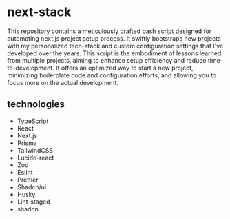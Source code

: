 # next-stack
This repository contains a meticulously crafted bash script designed for automating next.js project setup process. It swiftly bootstraps new projects with my personalized tech-stack and custom configuration settings that I've developed over the years. This script is the embodiment of lessons learned from multiple projects, aiming to enhance setup efficiency and reduce time-to-development. It offers an optimized way to start a new project, minimizing boilerplate code and configuration efforts, and allowing you to focus more on the actual development.

## technologies
- TypeScript
- React
- Next.js
- Prisma
- TailwindCSS
- Lucide-react
- Zod
- Eslint
- Prettier
- Shadcn/ui
- Husky
- Lint-staged
- shadcn
